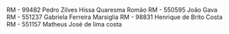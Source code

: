RM - 99482 Pedro Zilves Hissa Quaresma Romão
RM - 550595 João Gava
RM - 551237 Gabriela Ferreira Marsiglia
RM - 98831 Henrique de Brito Costa
RM - 551157 Matheus José de lima costa